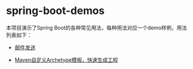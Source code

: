 # spring-boot-demos
本项目演示了Spring Boot的各种常见用法，每种用法对应一个demo样例，用法列表如下：

- [邮件发送](https://github.com/yaorongke/spring-boot-demos/tree/main/spring-boot-email)

- [Maven自定义Archetype模板，快速生成工程](https://github.com/yaorongke/spring-boot-demos/tree/main/spring-boot-archetype-sample)